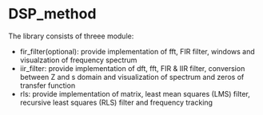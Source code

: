# DSP_method

The library consists of threee module:
* fir_filter(optional): 
provide implementation of fft, FIR filter, windows and visualzation of frequency spectrum
* iir_filter: 
provide implementation of dft, fft, FIR & IIR filter, conversion between Z and s domain and visualization of spectrum and zeros of transfer function
* rls: 
provide implementation of matrix, least mean squares (LMS) filter, recursive least squares (RLS) filter and frequency tracking
